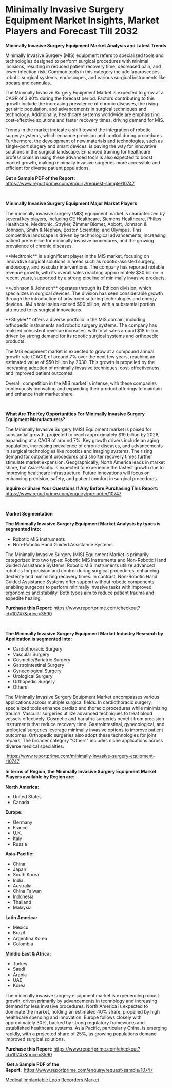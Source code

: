 <p><h1>Minimally Invasive Surgery Equipment Market Insights, Market Players and Forecast Till 2032</h1></p><p><strong>Minimally Invasive Surgery Equipment Market Analysis and Latest Trends</strong></p>
<p><p>Minimally Invasive Surgery (MIS) equipment refers to specialized tools and technologies designed to perform surgical procedures with minimal incisions, resulting in reduced patient recovery time, decreased pain, and lower infection risk. Common tools in this category include laparoscopes, robotic surgical systems, endoscopes, and various surgical instruments like trocars and cannulas. </p><p>The Minimally Invasive Surgery Equipment Market is expected to grow at a CAGR of 3.80% during the forecast period. Factors contributing to this growth include the increasing prevalence of chronic diseases, the rising geriatric population, and advancements in surgical techniques and technology. Additionally, healthcare systems worldwide are emphasizing cost-effective solutions and faster recovery times, driving demand for MIS.</p><p>Trends in the market indicate a shift toward the integration of robotic surgery systems, which enhance precision and control during procedures. Furthermore, the development of new materials and technologies, such as single-port surgery and smart devices, is paving the way for innovative solutions in the surgical landscape. Enhanced training for healthcare professionals in using these advanced tools is also expected to boost market growth, making minimally invasive surgeries more accessible and efficient for diverse patient populations.</p></p>
<p><strong>Get a Sample PDF of the Report:&nbsp;</strong> <a href="https://www.reportprime.com/enquiry/request-sample/10747?utm_campaign=2628&utm_medium=2&utm_source=Github&utm_content=ia&utm_term=20032025&utm_id=minimally-invasive-surgery-equipment">https://www.reportprime.com/enquiry/request-sample/10747</a></p>
<p>&nbsp;</p>
<p><strong>Minimally Invasive Surgery Equipment Major Market Players</strong></p>
<p><p>The minimally invasive surgery (MIS) equipment market is characterized by several key players, including GE Healthcare, Siemens Healthcare, Philips Healthcare, Medtronic, Stryker, Zimmer Biomet, Abbott, Johnson & Johnson, Smith & Nephew, Boston Scientific, and Olympus. This competitive landscape is driven by technological advancements, increasing patient preference for minimally invasive procedures, and the growing prevalence of chronic diseases.</p><p>**Medtronic** is a significant player in the MIS market, focusing on innovative surgical solutions in areas such as robotic-assisted surgery, endoscopy, and vascular interventions. The company has reported notable revenue growth, with its overall sales reaching approximately $30 billion in recent years, supported by a strong pipeline of minimally invasive products.</p><p>**Johnson & Johnson** operates through its Ethicon division, which specializes in surgical devices. The division has seen considerable growth through the introduction of advanced suturing technologies and energy devices. J&J's total sales exceed $90 billion, with a substantial portion attributed to its surgical innovations.</p><p>**Stryker** offers a diverse portfolio in the MIS domain, including orthopedic instruments and robotic surgery systems. The company has realized consistent revenue increases, with total sales around $18 billion, driven by strong demand for its robotic surgical systems and orthopedic products.</p><p>The MIS equipment market is expected to grow at a compound annual growth rate (CAGR) of around 7% over the next few years, reaching an estimated value of $50 billion by 2030. This growth is propelled by the increasing adoption of minimally invasive techniques, cost-effectiveness, and improved patient outcomes.</p><p>Overall, competition in the MIS market is intense, with these companies continuously innovating and expanding their product offerings to maintain and enhance their market share.</p></p>
<p>&nbsp;</p>
<p><strong>What Are The Key Opportunities For Minimally Invasive Surgery Equipment Manufacturers?</strong></p>
<p><p>The Minimally Invasive Surgery (MIS) Equipment market is poised for substantial growth, projected to reach approximately $19 billion by 2026, expanding at a CAGR of around 7%. Key growth drivers include an aging population, increasing prevalence of chronic diseases, and advancements in surgical technologies like robotics and imaging systems. The rising demand for outpatient procedures and shorter recovery times further stimulate market expansion. Geographically, North America leads in market share, but Asia-Pacific is expected to experience the fastest growth due to improving healthcare infrastructure. Future innovations will focus on enhancing precision, safety, and patient comfort in surgical procedures.</p></p>
<p><strong>Inquire or Share Your Questions If Any Before Purchasing This Report:</strong> <a href="https://www.reportprime.com/enquiry/pre-order/10747?utm_campaign=2628&utm_medium=2&utm_source=Github&utm_content=ia&utm_term=20032025&utm_id=minimally-invasive-surgery-equipment">https://www.reportprime.com/enquiry/pre-order/10747</a></p>
<p>&nbsp;</p>
<p><strong>Market Segmentation</strong></p>
<p><strong>The Minimally Invasive Surgery Equipment Market Analysis by types is segmented into:</strong></p>
<p><ul><li>Robotic MIS Instruments</li><li>Non-Robotic Hand Guided Assistance Systems</li></ul></p>
<p><p>The Minimally Invasive Surgery (MIS) Equipment Market is primarily categorized into two types: Robotic MIS Instruments and Non-Robotic Hand Guided Assistance Systems. Robotic MIS Instruments utilize advanced robotics for precision and control during surgical procedures, enhancing dexterity and minimizing recovery times. In contrast, Non-Robotic Hand Guided Assistance Systems offer support without robotic components, enabling surgeons to perform minimally invasive tasks with improved ergonomics and stability. Both types aim to reduce patient trauma and expedite healing.</p></p>
<p><strong>Purchase this Report:&nbsp;</strong><a href="https://www.reportprime.com/checkout?id=10747&price=3590&utm_campaign=2628&utm_medium=2&utm_source=Github&utm_content=ia&utm_term=20032025&utm_id=minimally-invasive-surgery-equipment">https://www.reportprime.com/checkout?id=10747&price=3590</a></p>
<p>&nbsp;</p>
<p><strong>The Minimally Invasive Surgery Equipment Market Industry Research by Application is segmented into:</strong></p>
<p><ul><li>Cardiothoracic Surgery</li><li>Vascular Surgery</li><li>Cosmetic/Bariatric Surgery</li><li>Gastrointestinal Surgery</li><li>Gynecological Surgery</li><li>Urological Surgery</li><li>Orthopedic Surgery</li><li>Others</li></ul></p>
<p><p>The Minimally Invasive Surgery Equipment Market encompasses various applications across multiple surgical fields. In cardiothoracic surgery, specialized tools enhance cardiac and thoracic procedures while minimizing trauma. Vascular surgeries utilize advanced techniques to treat blood vessels effectively. Cosmetic and bariatric surgeries benefit from precision instruments that reduce recovery time. Gastrointestinal, gynecological, and urological surgeries leverage minimally invasive options to improve patient outcomes. Orthopedic surgeries also adopt these technologies for joint repairs. The broader category "Others" includes niche applications across diverse medical specialties.</p></p>
<p><a href="https://www.reportprime.com/minimally-invasive-surgery-equipment-r10747?utm_campaign=2628&utm_medium=2&utm_source=Github&utm_content=ia&utm_term=20032025&utm_id=minimally-invasive-surgery-equipment">&nbsp;https://www.reportprime.com/minimally-invasive-surgery-equipment-r10747</a></p>
<p><strong>In terms of Region, the Minimally Invasive Surgery Equipment Market Players available by Region are:</strong></p>
<p>
    <p> <strong> North America: </strong>
        <ul>
            <li>United States</li>
            <li>Canada</li>
        </ul>
        </p> 
    <p> <strong> Europe: </strong>
        <ul>
            <li>Germany</li>
            <li>France</li>
            <li>U.K.</li>
            <li>Italy</li>
            <li>Russia</li>
        </ul>
        </p> 
    <p> <strong> Asia-Pacific: </strong>
        <ul>
            <li>China</li>
            <li>Japan</li>
            <li>South Korea</li>
            <li>India</li>
            <li>Australia</li>
            <li>China Taiwan</li>
            <li>Indonesia</li>
            <li>Thailand</li>
            <li>Malaysia</li>
        </ul>
        </p> 
    <p> <strong> Latin America: </strong>
        <ul>
            <li>Mexico</li>
            <li>Brazil</li>
            <li>Argentina Korea</li>
            <li>Colombia</li>
        </ul>
        </p> 
    <p> <strong> Middle East & Africa: </strong>
        <ul>
            <li>Turkey</li>
            <li>Saudi</li>
            <li>Arabia</li>
            <li>UAE</li>
            <li>Korea</li>
        </ul>
    </p>
    </p>
<p><p>The minimally invasive surgery equipment market is experiencing robust growth, driven primarily by advancements in technology and increasing demand for less invasive procedures. North America is expected to dominate the market, holding an estimated 40% share, propelled by high healthcare spending and innovation. Europe follows closely with approximately 30%, backed by strong regulatory frameworks and established healthcare systems. Asia Pacific, particularly China, is emerging rapidly, with a projected share of 25%, as growing populations demand improved surgical solutions.</p></p>
<p><strong>Purchase this Report: </strong><a href="https://www.reportprime.com/checkout?id=10747&price=3590&utm_campaign=2628&utm_medium=2&utm_source=Github&utm_content=ia&utm_term=20032025&utm_id=minimally-invasive-surgery-equipment">https://www.reportprime.com/checkout?id=10747&price=3590</a></p>
<p>&nbsp;<strong>Get a Sample PDF of the Report:&nbsp;&nbsp;</strong><a href="https://www.reportprime.com/enquiry/request-sample/10747?utm_campaign=2628&utm_medium=2&utm_source=Github&utm_content=ia&utm_term=20032025&utm_id=minimally-invasive-surgery-equipment">https://www.reportprime.com/enquiry/request-sample/10747</a></p>
<p><strong></strong></p>
<p><p><a href="https://github.com/wileonie19657/Market-Research-Report-List-1/blob/main/medical-implantable-loop-recorders-market.md?utm_campaign=2628&utm_medium=2&utm_source=Github&utm_content=ia&utm_term=20032025&utm_id=minimally-invasive-surgery-equipment">Medical Implantable Loop Recorders Market</a></p></p>